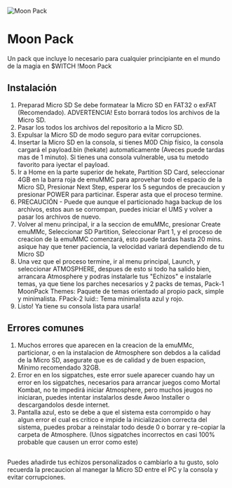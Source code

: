 ![Moon Pack](https://github.com/user-attachments/assets/cd614d05-df5b-4d54-a657-1d803cca7060)
# Moon Pack
Un pack que incluye lo necesario para cualquier principiante en el mundo de la magia en $WITCH
!Moon Pack

## Instalación
1. Preparad Micro SD
Se debe formatear la Micro SD en FAT32 o exFAT (Recomendado). ADVERTENCIA! Esto borrará todos los archivos de la Micro SD.
2. Pasar los todos los archivos del repositorio a la Micro SD.
3. Expulsar la Micro SD de modo seguro para evitar corrupciones.
4. Insertar la Micro SD en la consola, si tienes M0D Chip físico, la consola cargará el payload.bin (hekate) automaticamente (Aveces puede tardas mas de 1 minuto). Si tienes una consola vulnerable, usa tu metodo favorito para iyectar el payload.
5. Ir a Home en la parte superior de hekate, Partition SD Card, seleccionar 4GB en la barra roja de emuMMC para aprovehar todo el espacio de la Micro SD, Presionar Next Step, esperar los 5 segundos de precaucion y presionar POWER para particinar. Esperar asta que el proceso termine.
6. PRECAUCIÓN - Puede que aunque el particionado haga backup de los archivos, estos aun se corrompan, puedes iniciar el UMS y volver a pasar los archivos de nuevo.
7. Volver al menu principal, ir a la seccion de emuMMc, presionar Create emuMMc, Seleccionar SD Partition, Seleccionar Part 1, y el proceso de creacion de la emuMMC comenzará, esto puede tardas hasta 20 mins. asique hay que tener paciencia, la velocidad variará dependiendo de tu Micro SD
8. Una vez que el proceso termine, ir al menu principal, Launch, y seleccionar ATMOSPHERE, despues de esto si todo ha salido bien, arrancara Atmosphere y podras instalarle tus "Echizos" e instalarle temas, ya que tiene los parches necesarios y 2 packs de temas, Pack-1 MoonPack Themes: Paquete de temas orientado al propio pack, simple y minimalista. FPack-2 luid:: Tema minimalista azul y rojo.
9. Listo! Ya tiene su consola lista para usarla!
## Errores comunes
1. Muchos errores que aparecen en la creacion de la emuMMc, particionar, o en la instalacion de Atmosphere son debdos a la calidad de la Micro SD, asegurate que es de calidad y de buen espacion, Mínimo recomendado 32GB.
2. Error en en los sigpatches, este error suele aparecer cuando hay un error en los sigpatches, necesarios para arrancar juegos como Mortal Kombat, no te impedirá iniciar Atmosphere, pero muchos jeugos no iniciaran, puedes intentar instalarlos desde Awoo Installer o descargandolos desde internet.
3. Pantalla azul, esto se debe a que el sistema esta corrompido o hay algun error el cual es critico e impide la inicializacion correcta del sistema, puedes probar a reinstalar todo desde 0 o borrar y re-copiar la carpeta de Atmosphere. (Unos sigpatches incorrectos en casi 100% probable que causen un error como este)

##
Puedes añadirde tus echizos personalizados o cambiarlo a tu gusto, solo recuerda la precaucion al manegar la Micro SD entre el PC y la consola y evitar corrupciones. 
